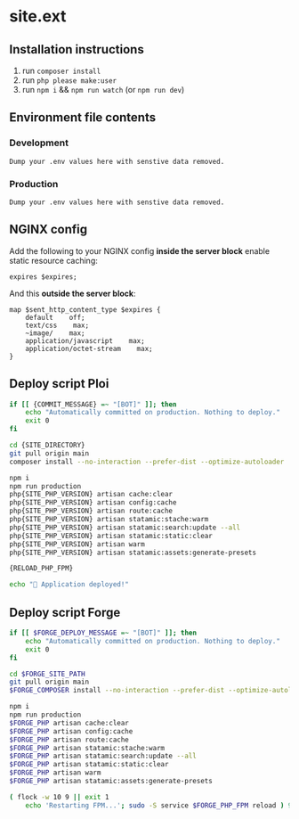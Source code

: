 # site.ext

## Installation instructions

1. run `composer install`
2. run `php please make:user`
3. run `npm i` && `npm run watch` (or `npm run dev`)

## Environment file contents

### Development

```env
Dump your .env values here with senstive data removed.
```

### Production

```env
Dump your .env values here with senstive data removed.
```

## NGINX config

Add the following to your NGINX config __inside the server block__ enable static resource caching:
```
expires $expires;
```

And this __outside the server block__:
```
map $sent_http_content_type $expires {
    default    off;
    text/css    max;
    ~image/    max;
    application/javascript    max;
    application/octet-stream    max;
}
```

## Deploy script Ploi

```bash
if [[ {COMMIT_MESSAGE} =~ "[BOT]" ]]; then
    echo "Automatically committed on production. Nothing to deploy."
    exit 0
fi

cd {SITE_DIRECTORY}
git pull origin main
composer install --no-interaction --prefer-dist --optimize-autoloader

npm i
npm run production
php{SITE_PHP_VERSION} artisan cache:clear
php{SITE_PHP_VERSION} artisan config:cache
php{SITE_PHP_VERSION} artisan route:cache
php{SITE_PHP_VERSION} artisan statamic:stache:warm
php{SITE_PHP_VERSION} artisan statamic:search:update --all
php{SITE_PHP_VERSION} artisan statamic:static:clear
php{SITE_PHP_VERSION} artisan warm
php{SITE_PHP_VERSION} artisan statamic:assets:generate-presets

{RELOAD_PHP_FPM}

echo "🚀 Application deployed!"
```

## Deploy script Forge

```bash
if [[ $FORGE_DEPLOY_MESSAGE =~ "[BOT]" ]]; then
    echo "Automatically committed on production. Nothing to deploy."
    exit 0
fi

cd $FORGE_SITE_PATH
git pull origin main
$FORGE_COMPOSER install --no-interaction --prefer-dist --optimize-autoloader

npm i
npm run production
$FORGE_PHP artisan cache:clear
$FORGE_PHP artisan config:cache
$FORGE_PHP artisan route:cache
$FORGE_PHP artisan statamic:stache:warm
$FORGE_PHP artisan statamic:search:update --all
$FORGE_PHP artisan statamic:static:clear
$FORGE_PHP artisan warm
$FORGE_PHP artisan statamic:assets:generate-presets

( flock -w 10 9 || exit 1
    echo 'Restarting FPM...'; sudo -S service $FORGE_PHP_FPM reload ) 9>/tmp/fpmlock
```

